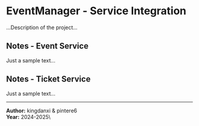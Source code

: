 # EventManager - Service Integration
...Description of the project...

## Notes - Event Service
Just a sample text...

## Notes - Ticket Service
Just a sample text...

---

**Author:** kingdanxi & pintere6\
**Year:** 2024-2025\